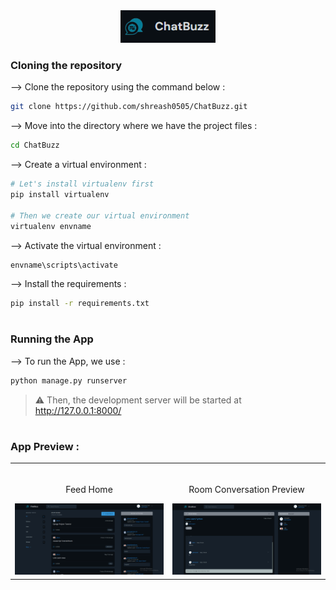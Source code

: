 <div align="center">
<img width="30%" src="pics/logo.png">
</div>

### Cloning the repository

--> Clone the repository using the command below :
```bash
git clone https://github.com/shreash0505/ChatBuzz.git

```

--> Move into the directory where we have the project files : 
```bash
cd ChatBuzz

```

--> Create a virtual environment :
```bash
# Let's install virtualenv first
pip install virtualenv

# Then we create our virtual environment
virtualenv envname

```

--> Activate the virtual environment :
```bash
envname\scripts\activate

```

--> Install the requirements :
```bash
pip install -r requirements.txt

```

#

### Running the App

--> To run the App, we use :
```bash
python manage.py runserver

```

> ⚠ Then, the development server will be started at http://127.0.0.1:8000/

#

### App Preview :

<table width="100%" > 
<tr>
<td width="50%">      
&nbsp; 
<br>
<p align="center">
  Feed Home
</p>
<img src="pics/feed_home.png">
</td> 
<td width="50%">
<br>
<p align="center">
  Room Conversation Preview
</p>
<img src="pics/room.png">  
</td>
</table>



